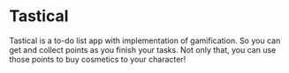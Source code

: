 # Tastical
Tastical is a to-do list app with implementation of gamification. So you can get and collect points as you finish your tasks. Not only that, you can use those points to buy cosmetics to your character!
